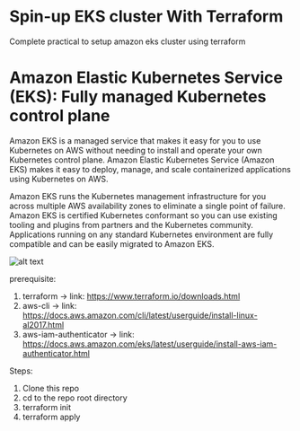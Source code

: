 # Spin-up EKS cluster With Terraform
Complete practical to setup amazon eks cluster using terraform

# Amazon Elastic Kubernetes Service (EKS): Fully managed Kubernetes control plane
Amazon EKS is a managed service that makes it easy for you to use Kubernetes on AWS without needing to install and operate your own Kubernetes control plane. Amazon Elastic Kubernetes Service (Amazon EKS) makes it easy to deploy, manage, and scale containerized applications using Kubernetes on AWS.

Amazon EKS runs the Kubernetes management infrastructure for you across multiple AWS availability zones to eliminate a single point of failure. Amazon EKS is certified Kubernetes conformant so you can use existing tooling and plugins from partners and the Kubernetes community. Applications running on any standard Kubernetes environment are fully compatible and can be easily migrated to Amazon EKS.


![alt text](https://www.google.com/url?sa=i&source=images&cd=&ved=2ahUKEwiLz4eeq__kAhVKvo8KHfAnCs0QjRx6BAgBEAQ&url=https%3A%2F%2Faws.amazon.com%2Feks%2F&psig=AOvVaw2tAHTAKIQgP3xdtwH8_Gs6&ust=1570166235221679)




prerequisite:
1. terraform -> link: https://www.terraform.io/downloads.html
2. aws-cli -> link: https://docs.aws.amazon.com/cli/latest/userguide/install-linux-al2017.html
3. aws-iam-authenticator -> link: https://docs.aws.amazon.com/eks/latest/userguide/install-aws-iam-authenticator.html

Steps:
1. Clone this repo
2. cd to the repo root directory
3. terraform init
4. terraform apply

